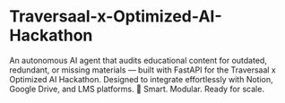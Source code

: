 # Traversaal-x-Optimized-AI-Hackathon
An autonomous AI agent that audits educational content for outdated, redundant, or missing materials — built with FastAPI for the Traversaal x Optimized AI Hackathon. Designed to integrate effortlessly with Notion, Google Drive, and LMS platforms.  🚀 Smart. Modular. Ready for scale.
